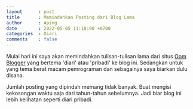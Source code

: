 ```yaml
---
layout      : post
title       : Memindahkan Posting dari Blog Lama
author      : Aping
date        : 2022-05-05 11:18:00 +0700
categories  : Diari
comments    : false
---
```

Mulai hari ini saya akan memindahkan tulisan-tulisan lama dari situs [Oom Blogger](https://oom.web.id "Oom Blogger") yang bertema 'diari' atau 'pribadi' ke blog ini. Sedangkan untuk yang tema berat macam pemrograman dan sebagainya saya biarkan dulu disana.

Jumlah posting yang dipindah memang tidak banyak. Buat mengisi kekosongan waktu saja dari tahun-tahun sebelumnya. Jadi biar blog ini lebih kelihatan seperti diari pribadi.